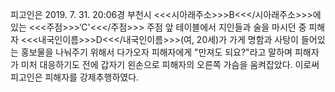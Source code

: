 피고인은 2019. 7. 31. 20:06경 부천시 <<<시아래주소>>>B<<</시아래주소>>>에 있는 <<<주점>>>‘C'<<</주점>>> 주점 앞 테이블에서 지인들과 술을 마시던 중 피해자 <<<내국인이름>>>D<<</내국인이름>>>(여, 20세)가 가게 명함과 사탕이 들어있는 홍보물을 나눠주기 위해서 다가오자 피해자에게 "만져도 되요?"라고 말하며 피해자가 미처 대응하기도 전에 갑자기 왼손으로 피해자의 오른쪽 가슴을 움켜잡았다.
이로써 피고인은 피해자를 강제추행하였다.